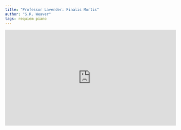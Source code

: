 ```yaml
---
title: "Professor Lavender: Finalis Mortis"
author: "S.R. Weaver"
tags: requiem piano
---
```

<iframe title="Professor Lavender: Finalis Mortis" src="https://video.ploud.jp/videos/embed/1392a1bf-88ac-4f95-98b8-7a6066e58388" allowfullscreen="" sandbox="allow-same-origin allow-scripts allow-popups" width="560" height="315" frameborder="0"></iframe>
